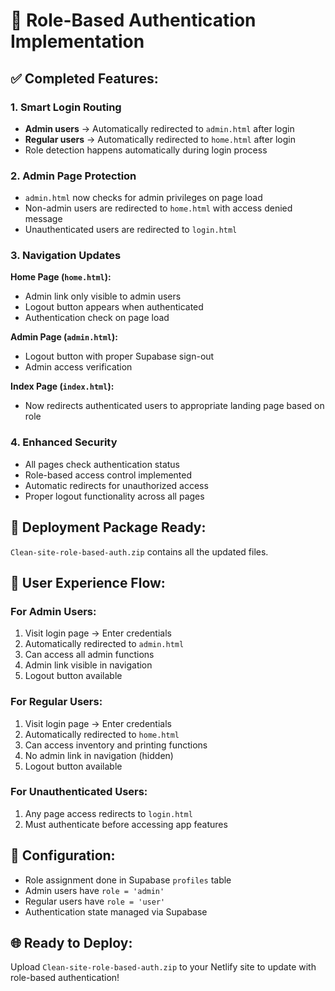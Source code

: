 # 🔐 Role-Based Authentication Implementation

## ✅ **Completed Features:**

### **1. Smart Login Routing**
- **Admin users** → Automatically redirected to `admin.html` after login
- **Regular users** → Automatically redirected to `home.html` after login
- Role detection happens automatically during login process

### **2. Admin Page Protection**
- `admin.html` now checks for admin privileges on page load
- Non-admin users are redirected to `home.html` with access denied message
- Unauthenticated users are redirected to `login.html`

### **3. Navigation Updates**
**Home Page (`home.html`):**
- Admin link only visible to admin users
- Logout button appears when authenticated
- Authentication check on page load

**Admin Page (`admin.html`):**
- Logout button with proper Supabase sign-out
- Admin access verification

**Index Page (`index.html`):**
- Now redirects authenticated users to appropriate landing page based on role

### **4. Enhanced Security**
- All pages check authentication status
- Role-based access control implemented
- Automatic redirects for unauthorized access
- Proper logout functionality across all pages

## 🚀 **Deployment Package Ready:**
`Clean-site-role-based-auth.zip` contains all the updated files.

## 🎯 **User Experience Flow:**

### **For Admin Users:**
1. Visit login page → Enter credentials
2. Automatically redirected to `admin.html`
3. Can access all admin functions
4. Admin link visible in navigation
5. Logout button available

### **For Regular Users:**
1. Visit login page → Enter credentials  
2. Automatically redirected to `home.html`
3. Can access inventory and printing functions
4. No admin link in navigation (hidden)
5. Logout button available

### **For Unauthenticated Users:**
1. Any page access redirects to `login.html`
2. Must authenticate before accessing app features

## 🔧 **Configuration:**
- Role assignment done in Supabase `profiles` table
- Admin users have `role = 'admin'`
- Regular users have `role = 'user'`
- Authentication state managed via Supabase

## 🌐 **Ready to Deploy:**
Upload `Clean-site-role-based-auth.zip` to your Netlify site to update with role-based authentication!
